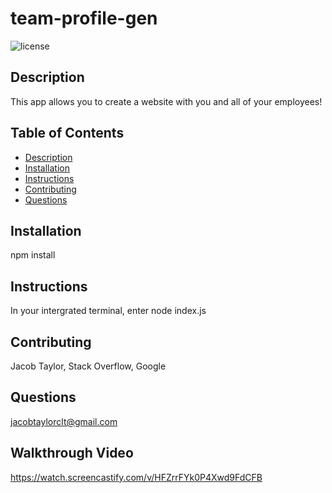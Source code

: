 # team-profile-gen
  ![license](https://img.shields.io/badge/license-MIT-green)

  ## Description
 This app allows you to create a website with you and all of your employees!
 
 ## Table of Contents
 * [Description](#description)
 * [Installation](#installation)
 * [Instructions](#instructions)
 * [Contributing](#contributing)
 * [Questions](#questions)
 
 ## Installation
 npm install
 
 ## Instructions
 In your intergrated terminal, enter node index.js
 
 ## Contributing
 Jacob Taylor, Stack Overflow, Google
 
 ## Questions
 jacobtaylorclt@gmail.com

 ## Walkthrough Video
 https://watch.screencastify.com/v/HFZrrFYk0P4Xwd9FdCFB